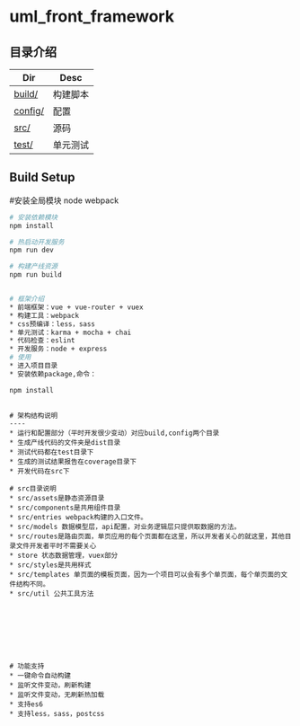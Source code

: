 # uml_front_framework

## 目录介绍

Dir | Desc
--- | ---
 [build/](build/) | 构建脚本
 [config/](config/) | 配置
 [src/](src/) | 源码
 [test/](test/) | 单元测试

>

## Build Setup
#安装全局模块
node webpack

``` bash
# 安装依赖模块
npm install

# 热启动开发服务
npm run dev

# 构建产线资源
npm run build


# 框架介绍
* 前端框架：vue + vue-router + vuex
* 构建工具：webpack
* css预编译：less，sass
* 单元测试：karma + mocha + chai
* 代码检查：eslint
* 开发服务：node + express
# 使用
* 进入项目目录
* 安装依赖package,命令：
```
	npm install
```

# 架构结构说明
----
* 运行和配置部分（平时开发很少变动）对应build,config两个目录
* 生成产线代码的文件夹是dist目录
* 测试代码都在test目录下
* 生成的测试结果报告在coverage目录下
* 开发代码在src下

# src目录说明
* src/assets是静态资源目录
* src/components是共用组件目录
* src/entries webpack构建的入口文件。
* src/models 数据模型层，api配置，对业务逻辑层只提供取数据的方法。
* src/routes是路由页面，单页应用的每个页面都在这里，所以开发者关心的就这里，其他目录文件开发者平时不需要关心
* store 状态数据管理，vuex部分
* src/styles是共用样式
* src/templates 单页面的模板页面，因为一个项目可以会有多个单页面，每个单页面的文件结构不同。
* src/util 公共工具方法








# 功能支持
* 一键命令自动构建
* 监听文件变动，刷新构建
* 监听文件变动，无刷新热加载
* 支持es6
* 支持less，sass，postcss


